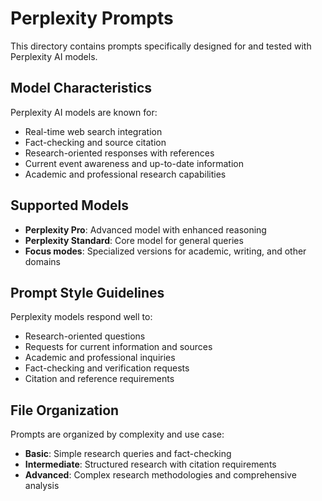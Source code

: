 # Perplexity Prompts

This directory contains prompts specifically designed for and tested with Perplexity AI models.

## Model Characteristics

Perplexity AI models are known for:
- Real-time web search integration
- Fact-checking and source citation
- Research-oriented responses with references
- Current event awareness and up-to-date information
- Academic and professional research capabilities

## Supported Models

- **Perplexity Pro**: Advanced model with enhanced reasoning
- **Perplexity Standard**: Core model for general queries
- **Focus modes**: Specialized versions for academic, writing, and other domains

## Prompt Style Guidelines

Perplexity models respond well to:
- Research-oriented questions
- Requests for current information and sources
- Academic and professional inquiries
- Fact-checking and verification requests
- Citation and reference requirements

## File Organization

Prompts are organized by complexity and use case:
- **Basic**: Simple research queries and fact-checking
- **Intermediate**: Structured research with citation requirements
- **Advanced**: Complex research methodologies and comprehensive analysis